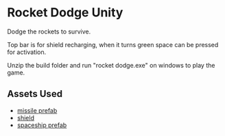 # Rocket Dodge Unity
Dodge the rockets to survive.

Top bar is for shield recharging, when it turns green space can be pressed for activation.

Unzip the build folder and run "rocket dodge.exe" on windows to play the game.

## Assets Used
- [missile prefab](https://assetstore.unity.com/packages/3d/props/weapons/cruise-missile-pbr-153933 )
- [shield](https://assetstore.unity.com/packages/vfx/shaders/responsive-energy-shield-141118)
- [spaceship prefab](https://assetstore.unity.com/packages/3d/vehicles/space/spaceship-spear-se-138058 )